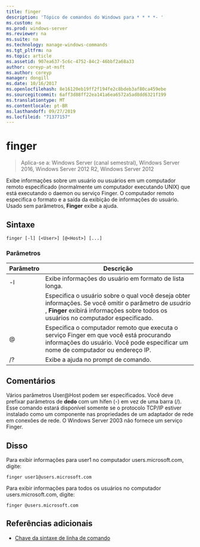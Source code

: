 ```yaml
---
title: finger
description: 'Tópico de comandos do Windows para * * * *- '
ms.custom: na
ms.prod: windows-server
ms.reviewer: na
ms.suite: na
ms.technology: manage-windows-commands
ms.tgt_pltfrm: na
ms.topic: article
ms.assetid: 907ea637-5c6c-4752-84c2-46bbf2a68a33
author: coreyp-at-msft
ms.author: coreyp
manager: dongill
ms.date: 10/16/2017
ms.openlocfilehash: 8e16120eb19ff2f194fe2c8bdeb3af80ca459ebe
ms.sourcegitcommit: 6aff3d88ff22ea141a6ea6572a5ad8dd6321f199
ms.translationtype: MT
ms.contentlocale: pt-BR
ms.lasthandoff: 09/27/2019
ms.locfileid: "71377157"
---
```

# <a name="finger"></a>finger

>Aplica-se a: Windows Server (canal semestral), Windows Server 2016, Windows Server 2012 R2, Windows Server 2012

Exibe informações sobre um usuário ou usuários em um computador remoto especificado (normalmente um computador executando UNIX) que está executando o daemon ou serviço Finger. O computador remoto especifica o formato e a saída da exibição de informações do usuário. Usado sem parâmetros, **Finger** exibe a ajuda. 
## <a name="syntax"></a>Sintaxe
```
finger [-l] [<User>] [@<Host>] [...]
```
### <a name="parameters"></a>Parâmetros

| Parâmetro |                                                                            Descrição                                                                            |
|-----------|-------------------------------------------------------------------------------------------------------------------------------------------------------------------|
|    -l     |                                                          Exibe informações do usuário em formato de lista longa.                                                           |
|  <User>   | Especifica o usuário sobre o qual você deseja obter informações. Se você omitir o parâmetro de *usuário* , **Finger** exibirá informações sobre todos os usuários no computador especificado. |
|  @<Host>  |        Especifica o computador remoto que executa o serviço Finger em que você está procurando informações do usuário. Você pode especificar um nome de computador ou endereço IP.        |
|    /?     |                                                               Exibe a ajuda no prompt de comando.                                                                |

## <a name="remarks"></a>Comentários
Vários parâmetros User@Host podem ser especificados.
Você deve prefixar parâmetros de **dedo** com um hífen (-) em vez de uma barra (/).
Esse comando estará disponível somente se o protocolo TCP/IP estiver instalado como um componente nas propriedades de um adaptador de rede em conexões de rede.
O Windows Server 2003 não fornece um serviço Finger.
## <a name="BKMK_Examples"></a>Disso
Para exibir informações para user1 no computador users.microsoft.com, digite:
```
finger user1@users.microsoft.com
```
Para exibir informações para todos os usuários no computador users.microsoft.com, digite:
```
finger @users.microsoft.com
```
## <a name="additional-references"></a>Referências adicionais
-   [Chave da sintaxe de linha de comando](command-line-syntax-key.md)
